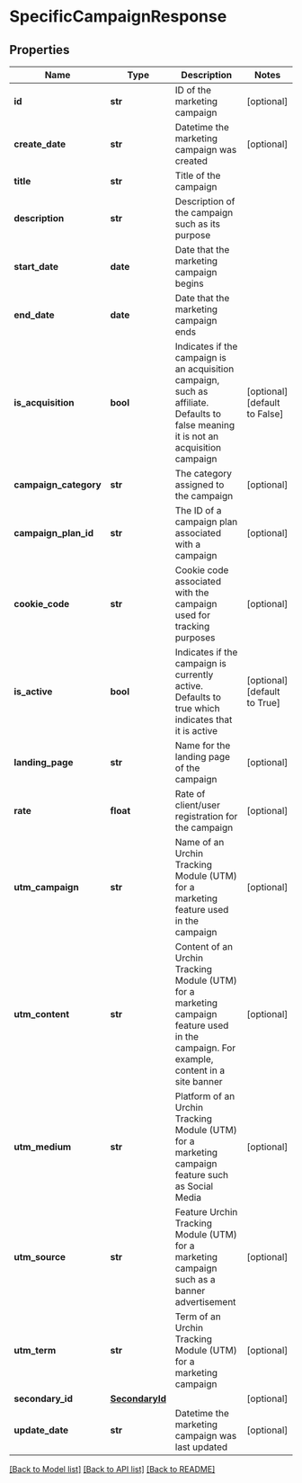 # SpecificCampaignResponse

## Properties
Name | Type | Description | Notes
------------ | ------------- | ------------- | -------------
**id** | **str** | ID of the marketing campaign | [optional] 
**create_date** | **str** | Datetime the marketing campaign was created | [optional] 
**title** | **str** | Title of the campaign | 
**description** | **str** | Description of the campaign such as its purpose | 
**start_date** | **date** | Date that the marketing campaign begins | 
**end_date** | **date** | Date that the marketing campaign ends | 
**is_acquisition** | **bool** | Indicates if the campaign is an acquisition campaign, such as affiliate. Defaults to false meaning it is not an acquisition campaign | [optional] [default to False]
**campaign_category** | **str** | The category assigned to the campaign | [optional] 
**campaign_plan_id** | **str** | The ID of a campaign plan associated with a campaign | [optional] 
**cookie_code** | **str** | Cookie code associated with the campaign used for tracking purposes | [optional] 
**is_active** | **bool** | Indicates if the campaign is currently active. Defaults to true which indicates that it is active | [optional] [default to True]
**landing_page** | **str** | Name for the landing page of the campaign | [optional] 
**rate** | **float** | Rate of client/user registration for the campaign | [optional] 
**utm_campaign** | **str** | Name of an Urchin Tracking Module (UTM) for a marketing feature used in the campaign | [optional] 
**utm_content** | **str** | Content of an Urchin Tracking Module (UTM) for a marketing campaign feature used in the campaign. For example, content in a site banner | [optional] 
**utm_medium** | **str** | Platform of an Urchin Tracking Module (UTM) for a marketing campaign feature such as Social Media | [optional] 
**utm_source** | **str** | Feature Urchin Tracking Module (UTM) for a marketing campaign such as a banner advertisement | [optional] 
**utm_term** | **str** | Term of an Urchin Tracking Module (UTM) for a marketing campaign | [optional] 
**secondary_id** | [**SecondaryId**](SecondaryId.md) |  | [optional] 
**update_date** | **str** | Datetime the marketing campaign was last updated | [optional] 

[[Back to Model list]](../README.md#documentation-for-models) [[Back to API list]](../README.md#documentation-for-api-endpoints) [[Back to README]](../README.md)


